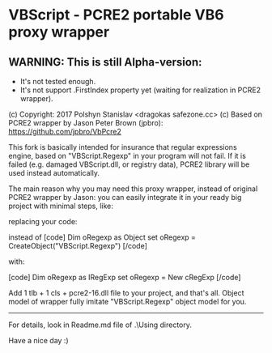 # VBScript - PCRE2 portable VB6 proxy wrapper

## WARNING: This is still Alpha-version:
* It's not tested enough.
* It's not support .FirstIndex property yet (waiting for realization in PCRE2 wrapper).

(c) Copyright: 2017 Polshyn Stanislav <dragokas <at> safezone.cc>
(c) Based on PCRE2 wrapper by Jason Peter Brown (jpbro): https://github.com/jpbro/VbPcre2

This fork is basically intended for insurance that regular expressions engine, based on "VBScript.Regexp" in your program will not fail. If it is failed (e.g. damaged VBScript.dll, or registry data), PCRE2 library will be used instead automatically.

The main reason why you may need this proxy wrapper, instead of original PCRE2 wrapper by Jason:
you can easily integrate it in your ready big project with minimal steps, like:

replacing your code:

instead of
[code]
Dim oRegexp as Object
set oRegexp = CreateObject("VBScript.Regexp")
[/code]

with:

[code]
Dim oRegexp as IRegExp
set oRegexp = New cRegExp
[/code]

Add 1 tlb + 1 cls + pcre2-16.dll file to your project, and that's all.
Object model of wrapper fully imitate "VBScript.Regexp" object model for you.
_____________________________________________________________________________________

For details, look in Readme.md file of .\Using directory.

Have a nice day :)
